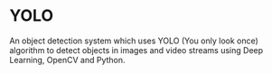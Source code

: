 # YOLO

An object detection system which uses YOLO (You only look once) algorithm to detect objects in images and video streams using Deep Learning, OpenCV and Python.
